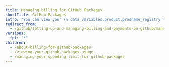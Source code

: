 ```yaml
---
title: Managing billing for GitHub Packages
shortTitle: GitHub Packages
intro: "You can view your {% data variables.product.prodname_registry %} usage and set a spending limit for {% data variables.product.prodname_registry %}."
redirect_from:
  - /github/setting-up-and-managing-billing-and-payments-on-github/managing-billing-for-github-packages
versions:
  fpt: "*"
children:
  - /about-billing-for-github-packages
  - /viewing-your-github-packages-usage
  - /managing-your-spending-limit-for-github-packages
---
```

